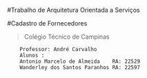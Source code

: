 
#Trabalho de Arquitetura Orientada a Serviços


#Cadastro de Fornecedores

> Colégio Técnico de Campinas

```
	Professor: André Carvalho
	Alunos : 
	Antonio Marcelo de Almeida    RA: 22529
	Wanderley dos Santos Paranhos RA: 22597
			
